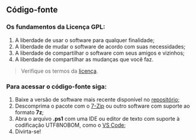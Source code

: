 ## Código-fonte

### Os fundamentos da Licença GPL:
1. A liberdade de usar o software para qualquer finalidade;
2. A liberdade de mudar o software de acordo com suas necessidades;
3. A liberdade de compartilhar o software com seus amigos e vizinhos;
4. A liberdade de compartilhar as mudanças que você faz.

> Verifique os termos da [licença](https://github.com/2uj1m28ohz/workflow/blob/main/LICENSE).

### Para acessar o código-fonte siga:
1. Baixe a versão de software mais recente disponível no [repositório](https://github.com/2uj1m28ohz/workflow/releases);
2. Descomprima o pacote com o [7-Zip](https://www.7-zip.org) ou outro software com suporte ao formato **7z**;
3. Abra o arquivo **.ps1** com uma IDE ou editor de texto com suporte à codificação UTF8NOBOM, como o [VS Code](https://github.com/microsoft/vscode);
4. Divirta-se!
